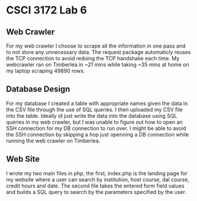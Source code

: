 # CSCI 3172 Lab 6


## Web Crawler

For my web crawler I choose to scrape all the information in one pass and to not store any unnecessary data. The request package automaticly reuses the TCP connection to avoid redoing the TCP handshake each time. My webcrawler ran on Timberlea in ~21 mins while taking ~35 mins at home on my laptop scraping 49890 rows.


## Database Design

For my database I created a table with appropriate names given the data in the CSV file through the use of SQL queries. I then uploaded my CSV file into the table. Ideally id just write the data into the database using SQL queries in my web crawler, but I was unable to figure out how to open an SSH connection for my DB connection to run over. I might be able to avoid the SSH connection by skipping a hop just openning a DB connection while running the web crawler on Timberlea.


## Web Site

I wrote my two main files in php, the first, index.php is the landing page for my website where a user can search by institution, host course, dal course, credit hours and date. The second file takes the entered form field values and builds a SQL query to search by the parameters specified by the user.
